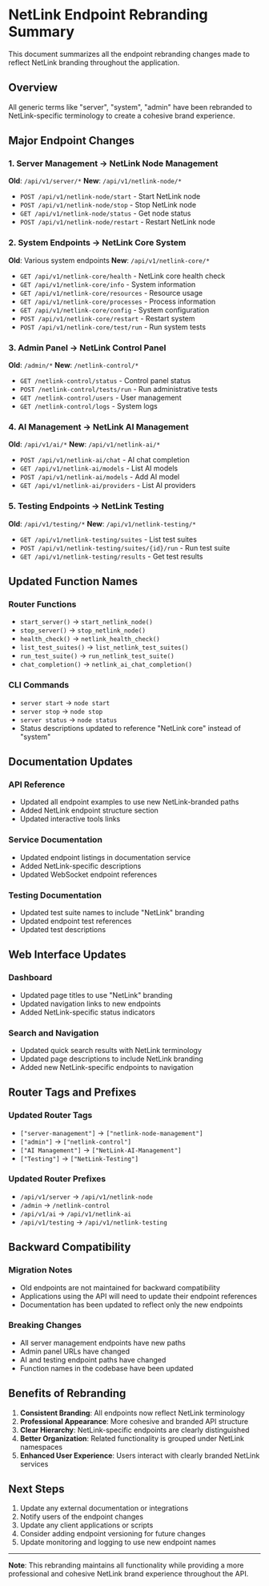 # NetLink Endpoint Rebranding Summary

This document summarizes all the endpoint rebranding changes made to reflect NetLink branding throughout the application.

## Overview

All generic terms like "server", "system", "admin" have been rebranded to NetLink-specific terminology to create a cohesive brand experience.

## Major Endpoint Changes

### 1. Server Management → NetLink Node Management
**Old**: `/api/v1/server/*`
**New**: `/api/v1/netlink-node/*`

- `POST /api/v1/netlink-node/start` - Start NetLink node
- `POST /api/v1/netlink-node/stop` - Stop NetLink node
- `GET /api/v1/netlink-node/status` - Get node status
- `POST /api/v1/netlink-node/restart` - Restart NetLink node

### 2. System Endpoints → NetLink Core System
**Old**: Various system endpoints
**New**: `/api/v1/netlink-core/*`

- `GET /api/v1/netlink-core/health` - NetLink core health check
- `GET /api/v1/netlink-core/info` - System information
- `GET /api/v1/netlink-core/resources` - Resource usage
- `GET /api/v1/netlink-core/processes` - Process information
- `GET /api/v1/netlink-core/config` - System configuration
- `POST /api/v1/netlink-core/restart` - Restart system
- `POST /api/v1/netlink-core/test/run` - Run system tests

### 3. Admin Panel → NetLink Control Panel
**Old**: `/admin/*`
**New**: `/netlink-control/*`

- `GET /netlink-control/status` - Control panel status
- `POST /netlink-control/tests/run` - Run administrative tests
- `GET /netlink-control/users` - User management
- `GET /netlink-control/logs` - System logs

### 4. AI Management → NetLink AI Management
**Old**: `/api/v1/ai/*`
**New**: `/api/v1/netlink-ai/*`

- `POST /api/v1/netlink-ai/chat` - AI chat completion
- `GET /api/v1/netlink-ai/models` - List AI models
- `POST /api/v1/netlink-ai/models` - Add AI model
- `GET /api/v1/netlink-ai/providers` - List AI providers

### 5. Testing Endpoints → NetLink Testing
**Old**: `/api/v1/testing/*`
**New**: `/api/v1/netlink-testing/*`

- `GET /api/v1/netlink-testing/suites` - List test suites
- `POST /api/v1/netlink-testing/suites/{id}/run` - Run test suite
- `GET /api/v1/netlink-testing/results` - Get test results

## Updated Function Names

### Router Functions
- `start_server()` → `start_netlink_node()`
- `stop_server()` → `stop_netlink_node()`
- `health_check()` → `netlink_health_check()`
- `list_test_suites()` → `list_netlink_test_suites()`
- `run_test_suite()` → `run_netlink_test_suite()`
- `chat_completion()` → `netlink_ai_chat_completion()`

### CLI Commands
- `server start` → `node start`
- `server stop` → `node stop`
- `server status` → `node status`
- Status descriptions updated to reference "NetLink core" instead of "system"

## Documentation Updates

### API Reference
- Updated all endpoint examples to use new NetLink-branded paths
- Added NetLink endpoint structure section
- Updated interactive tools links

### Service Documentation
- Updated endpoint listings in documentation service
- Added NetLink-specific descriptions
- Updated WebSocket endpoint references

### Testing Documentation
- Updated test suite names to include "NetLink" branding
- Updated endpoint test references
- Updated test descriptions

## Web Interface Updates

### Dashboard
- Updated page titles to use "NetLink" branding
- Updated navigation links to new endpoints
- Added NetLink-specific status indicators

### Search and Navigation
- Updated quick search results with NetLink terminology
- Updated page descriptions to include NetLink branding
- Added new NetLink-specific endpoints to navigation

## Router Tags and Prefixes

### Updated Router Tags
- `["server-management"]` → `["netlink-node-management"]`
- `["admin"]` → `["netlink-control"]`
- `["AI Management"]` → `["NetLink-AI-Management"]`
- `["Testing"]` → `["NetLink-Testing"]`

### Updated Router Prefixes
- `/api/v1/server` → `/api/v1/netlink-node`
- `/admin` → `/netlink-control`
- `/api/v1/ai` → `/api/v1/netlink-ai`
- `/api/v1/testing` → `/api/v1/netlink-testing`

## Backward Compatibility

### Migration Notes
- Old endpoints are not maintained for backward compatibility
- Applications using the API will need to update their endpoint references
- Documentation has been updated to reflect only the new endpoints

### Breaking Changes
- All server management endpoints have new paths
- Admin panel URLs have changed
- AI and testing endpoint paths have changed
- Function names in the codebase have been updated

## Benefits of Rebranding

1. **Consistent Branding**: All endpoints now reflect NetLink terminology
2. **Professional Appearance**: More cohesive and branded API structure
3. **Clear Hierarchy**: NetLink-specific endpoints are clearly distinguished
4. **Better Organization**: Related functionality is grouped under NetLink namespaces
5. **Enhanced User Experience**: Users interact with clearly branded NetLink services

## Next Steps

1. Update any external documentation or integrations
2. Notify users of the endpoint changes
3. Update any client applications or scripts
4. Consider adding endpoint versioning for future changes
5. Update monitoring and logging to use new endpoint names

---

**Note**: This rebranding maintains all functionality while providing a more professional and cohesive NetLink brand experience throughout the API.
